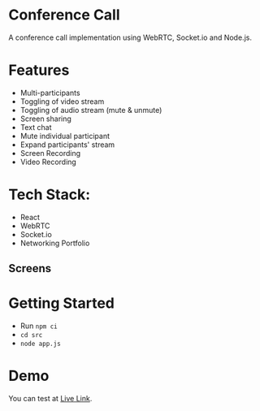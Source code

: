 # Conference Call
A conference call implementation using WebRTC, Socket.io and Node.js.
# Features
- Multi-participants
- Toggling of video stream
- Toggling of audio stream (mute & unmute)
- Screen sharing
- Text chat
- Mute individual participant
- Expand participants' stream
- Screen Recording
- Video Recording
# Tech Stack:
- React
- WebRTC
- Socket.io
- Networking Portfolio
## Screens
# Getting Started
- Run `npm ci`
- `cd src`
- `node app.js`
# Demo
You can test at [Live Link](https://damp-retreat-74129.herokuapp.com).
